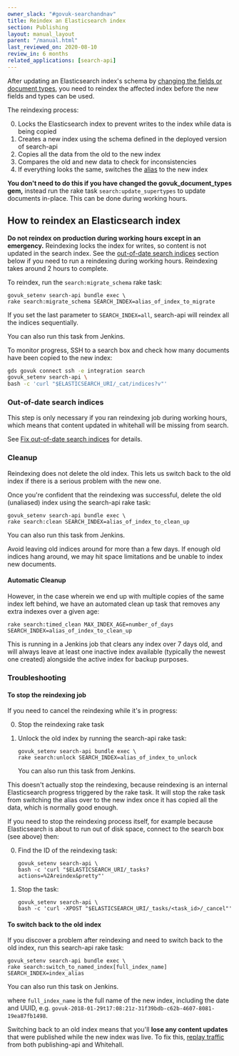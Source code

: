 ```yaml
---
owner_slack: "#govuk-searchandnav"
title: Reindex an Elasticsearch index
section: Publishing
layout: manual_layout
parent: "/manual.html"
last_reviewed_on: 2020-08-10
review_in: 6 months
related_applications: [search-api]
---
```


After updating an Elasticsearch index's schema by [changing the fields or
document types][update-fields-or-doc-types], you need to reindex the affected
index before the new fields and types can be used.

The reindexing process:

0. Locks the Elasticsearch index to prevent writes to the index while data is
   being copied
0. Creates a new index using the schema defined in the deployed version of
   search-api
0. Copies all the data from the old to the new index
0. Compares the old and new data to check for inconsistencies
0. If everything looks the same, switches the [alias][index-alias] to the new
   index

**You don't need to do this if you have changed the
govuk_document_types gem,** instead run the rake task
`search:update_supertypes` to update documents in-place.  This can be
done during working hours.

## How to reindex an Elasticsearch index

**Do not reindex on production during working hours except in an
emergency.** Reindexing locks the index for writes, so content is not
updated in the search index. See the [out-of-date search
indices](#out-of-date-search-indices) section below if you need to run
a reindexing during working hours. Reindexing takes around 2 hours to
complete.

To reindex, run the `search:migrate_schema` rake task:

```
govuk_setenv search-api bundle exec \
rake search:migrate_schema SEARCH_INDEX=alias_of_index_to_migrate
```

If you set the last parameter to `SEARCH_INDEX=all`, search-api will reindex all
the indices sequentially.

You can also run this task from Jenkins.

To monitor progress, SSH to a search box and check how many documents
have been copied to the new index:

```bash
gds govuk connect ssh -e integration search
govuk_setenv search-api \
bash -c 'curl "$ELASTICSEARCH_URI/_cat/indices?v"'
```

### Out-of-date search indices

This step is only necessary if you ran reindexing job during working hours,
which means that content updated in whitehall will be missing from search.

See [Fix out-of-date search indices][fix-out-of-date-search-indices]
for details.

### Cleanup

Reindexing does not delete the old index. This lets us switch back to the old
index if there is a serious problem with the new one.

Once you're confident that the reindexing was successful, delete the old
(unaliased) index using the search-api rake task:

```
govuk_setenv search-api bundle exec \
rake search:clean SEARCH_INDEX=alias_of_index_to_clean_up
```

You can also run this task from Jenkins.

Avoid leaving old indices around for more than a few days. If enough
old indices hang around, we may hit space limitations and be unable to
index new documents.

#### Automatic Cleanup

However,
in the case wherein we end up with multiple copies of the same index left behind,
we have an automated clean up task that removes any extra indexes over a given
age:

```
rake search:timed_clean MAX_INDEX_AGE=number_of_days SEARCH_INDEX=alias_of_index_to_clean_up
```

This is running in a Jenkins job that clears any index over 7 days old, and will always leave at least one inactive index available (typically the
  newest one created) alongside the active index for backup purposes.

### Troubleshooting

#### To stop the reindexing job

If you need to cancel the reindexing while it's in progress:

0. Stop the reindexing rake task
0. Unlock the old index by running the search-api rake task:

    ```
    govuk_setenv search-api bundle exec \
    rake search:unlock SEARCH_INDEX=alias_of_index_to_unlock
    ```

    You can also run this task from Jenkins.

This doesn't actually stop the reindexing, because reindexing is an internal
Elasticsearch progress triggered by the rake task. It will stop the rake task
from switching the alias over to the new index once it has copied all the data,
which is normally good enough.

If you need to stop the reindexing process itself, for example because
Elasticsearch is about to run out of disk space, connect to the
search box (see above) then:

0. Find the ID of the reindexing task:

    ```
    govuk_setenv search-api \
    bash -c 'curl "$ELASTICSEARCH_URI/_tasks?actions=%2Areindex&pretty"'
    ```

0. Stop the task:

    ```
    govuk_setenv search-api \
    bash -c 'curl -XPOST "$ELASTICSEARCH_URI/_tasks/<task_id>/_cancel"'
    ```

#### To switch back to the old index

If you discover a problem after reindexing and need to switch back to the old
index, run this search-api rake task:

```
govuk_setenv search-api bundle exec \
rake search:switch_to_named_index[full_index_name] SEARCH_INDEX=index_alias
```

You can also run this task on Jenkins.

where `full_index_name` is the full name of the new index, including the date
and UUID, e.g. `govuk-2018-01-29t17:08:21z-31f39bdb-c62b-4607-8081-19ea87fb1498`.

Switching back to an old index means that you'll **lose any content updates**
that were published while the new index was live. To fix this, [replay traffic][fix-out-of-date-search-indices] from both publishing-api and Whitehall.

[update-fields-or-doc-types]: /apis/search/add-new-fields-or-document-types.html
[index-alias]: https://www.elastic.co/guide/en/elasticsearch/reference/current/indices-aliases.html
[fix-out-of-date-search-indices]: fix-out-of-date-search-indices.html
